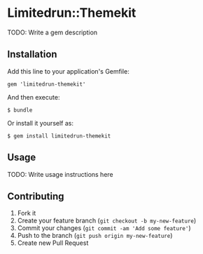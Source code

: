 # Limitedrun::Themekit

TODO: Write a gem description

## Installation

Add this line to your application's Gemfile:

    gem 'limitedrun-themekit'

And then execute:

    $ bundle

Or install it yourself as:

    $ gem install limitedrun-themekit

## Usage

TODO: Write usage instructions here

## Contributing

1. Fork it
2. Create your feature branch (`git checkout -b my-new-feature`)
3. Commit your changes (`git commit -am 'Add some feature'`)
4. Push to the branch (`git push origin my-new-feature`)
5. Create new Pull Request
